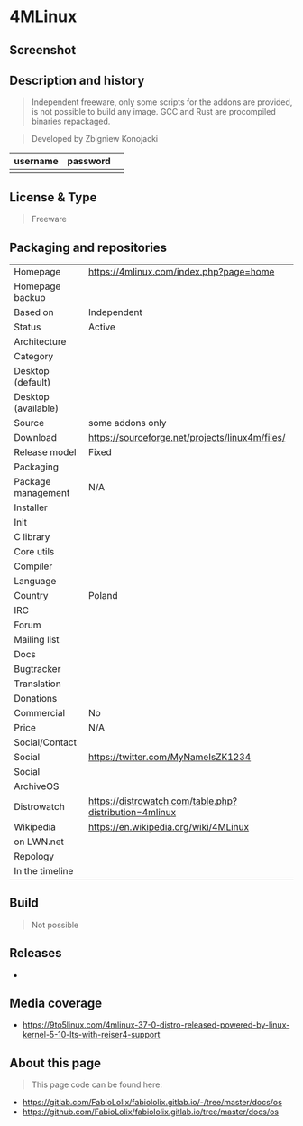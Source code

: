 # 4MLinux

## Screenshot


## Description and history

> Independent freeware, only some scripts for the addons are provided,
> is not possible to build any image.
> GCC and Rust are procompiled binaries repackaged.

> Developed by Zbigniew Konojacki

| username | password |  |
|----------|----------|--|
|  |  |  |


## License & Type

> Freeware


## Packaging and repositories 


|                       |  |
|-----------------------|--|
| Homepage              | <https://4mlinux.com/index.php?page=home> |
| Homepage backup       |  |
| Based on              | Independent |
| Status                | Active |
| Architecture          |  |
| Category              |  |
| Desktop (default)     |  |
| Desktop (available)   |  |
| Source                | some addons only |
| Download              | <https://sourceforge.net/projects/linux4m/files/> |
| Release model         | Fixed |
| Packaging             |  |
| Package management    | N/A |
| Installer             |  |
| Init                  |  |
| C library             |  |
| Core utils            |  |
| Compiler              |  |
| Language              |  |
| Country               | Poland |
| IRC                   |  |
| Forum                 |  |
| Mailing list          |  |
| Docs                  |  |
| Bugtracker            |  |
| Translation           |  |
| Donations             |  |
| Commercial            | No |
| Price                 | N/A |
| Social/Contact        |  |
| Social                | <https://twitter.com/MyNameIsZK1234> |
| Social                |  |
| ArchiveOS             |  |
| Distrowatch           | <https://distrowatch.com/table.php?distribution=4mlinux> |
| Wikipedia             | <https://en.wikipedia.org/wiki/4MLinux> |
| on LWN.net            |  |
| Repology              |  |
| In the timeline       |  |


## Build

> Not possible


## Releases

* 


## Media coverage

* <https://9to5linux.com/4mlinux-37-0-distro-released-powered-by-linux-kernel-5-10-lts-with-reiser4-support>


## About this page

> This page code can be found here:

* https://gitlab.com/FabioLolix/fabiololix.gitlab.io/-/tree/master/docs/os
* https://github.com/FabioLolix/fabiololix.gitlab.io/tree/master/docs/os
